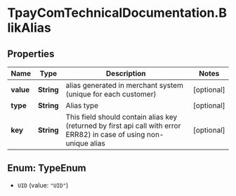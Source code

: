 # TpayComTechnicalDocumentation.BlikAlias

## Properties

Name | Type | Description | Notes
------------ | ------------- | ------------- | -------------
**value** | **String** | alias generated in merchant system (unique for each customer) | [optional] 
**type** | **String** | Alias type | [optional] 
**key** | **String** | This field should contain alias key (returned by first api call with error ERR82) in case of using non-unique alias | [optional] 



## Enum: TypeEnum


* `UID` (value: `"UID"`)




